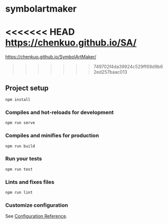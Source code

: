 # symbolartmaker

<<<<<<< HEAD
https://chenkuo.github.io/SA/
=======
https://chenkuo.github.io/SymbolArtMaker/
>>>>>>> 749702f4da39924c529ff69d9b62ed257baac013

## Project setup
```
npm install
```

### Compiles and hot-reloads for development
```
npm run serve
```

### Compiles and minifies for production
```
npm run build
```

### Run your tests
```
npm run test
```

### Lints and fixes files
```
npm run lint
```

### Customize configuration
See [Configuration Reference](https://cli.vuejs.org/config/).
